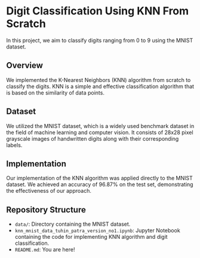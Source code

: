 # Digit Classification Using KNN From Scratch

In this project, we aim to classify digits ranging from 0 to 9 using the MNIST dataset.

## Overview

We implemented the K-Nearest Neighbors (KNN) algorithm from scratch to classify the digits. KNN is a simple and effective classification algorithm that is based on the similarity of data points.

## Dataset

We utilized the MNIST dataset, which is a widely used benchmark dataset in the field of machine learning and computer vision. It consists of 28x28 pixel grayscale images of handwritten digits along with their corresponding labels.

## Implementation

Our implementation of the KNN algorithm was applied directly to the MNIST dataset. We achieved an accuracy of 96.87% on the test set, demonstrating the effectiveness of our approach.

## Repository Structure

- `data/`: Directory containing the MNIST dataset.
- `knn_mnist_data_tuhin_patra_version_no1.ipynb`: Jupyter Notebook containing the code for implementing KNN algorithm and digit classification.
- `README.md`: You are here!
